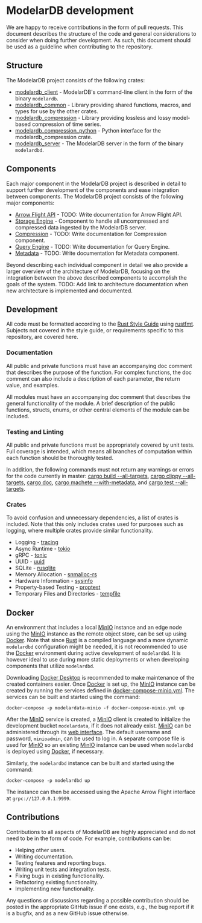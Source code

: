 # ModelarDB development
We are happy to receive contributions in the form of pull requests. This document describes the structure of the code
and general considerations to consider when doing further development. As such, this document should be used as a guideline
when contributing to the repository. 

## Structure
The ModelarDB project consists of the following crates:

* [modelardb_client](https://github.com/ModelarData/ModelarDB-RS/tree/master/crates/modelardb_client) - ModelarDB's command-line client in the form of the binary `modelardb`.
* [modelardb_common](https://github.com/ModelarData/ModelarDB-RS/tree/master/crates/modelardb_common) - Library providing shared functions, macros, and types for use by the other crates.
* [modelardb_compression](https://github.com/ModelarData/ModelarDB-RS/tree/master/crates/modelardb_compression) - Library providing lossless and lossy model-based compression of time series.
* [modelardb_compression_python](https://github.com/ModelarData/ModelarDB-RS/tree/master/crates/modelardb_compression_python) - Python interface for the modelardb_compression crate.
* [modelardb_server](https://github.com/ModelarData/ModelarDB-RS/tree/master/crates/modelardb_server) - The ModelarDB server in the form of the binary `modelardbd`.

## Components
Each major component in the ModelarDB project is described in detail to support further development of the components 
and ease integration between components. The ModelarDB project consists of the following major components:

* [Arrow Flight API]() - TODO: Write documentation for Arrow Flight API.
* [Storage Engine](storage-engine.md) - Component to handle all uncompressed and compressed data ingested by the ModelarDB server.
* [Compression]() - TODO: Write documentation for Compression component.
* [Query Engine]() - TODO: Write documentation for Query Engine.
* [Metadata]() - TODO: Write documentation for Metadata component.

Beyond describing each individual component in detail we also provide a larger overview of the architecture of 
ModelarDB, focusing on the integration between the above described components to accomplish the goals of the system.
TODO: Add link to architecture documentation when new architecture is implemented and documented.

## Development
All code must be formatted according to the [Rust Style Guide](https://github.com/rust-dev-tools/fmt-rfcs/blob/master/guide/guide.md)
using [rustfmt](https://github.com/rust-lang/rustfmt). Subjects not covered in the style guide, or requirements specific 
to this repository, are covered here.

### Documentation
All public and private functions must have an accompanying doc comment that describes the purpose of the function. For 
complex functions, the doc comment can also include a description of each parameter, the return value, and examples.

All modules must have an accompanying doc comment that describes the general functionality of the module. A brief 
description of the public functions, structs, enums, or other central elements of the module can be included.

### Testing and Linting
All public and private functions must be appropriately covered by unit tests. Full coverage is intended, which means all
branches of computation within each function should be thoroughly tested.

In addition, the following commands must not return any warnings or errors for the code currently in master: 
[cargo build --all-targets](https://doc.rust-lang.org/cargo/commands/cargo-build.html), 
[cargo clippy --all-targets](https://github.com/rust-lang/rust-clippy), 
[cargo doc](https://doc.rust-lang.org/cargo/commands/cargo-doc.html), 
[cargo machete --with-metadata](https://github.com/bnjbvr/cargo-machete), 
and [cargo test --all-targets](https://doc.rust-lang.org/cargo/commands/cargo-test.html).

### Crates
To avoid confusion and unnecessary dependencies, a list of crates is included. Note that this only includes crates
used for purposes such as logging, where multiple crates provide similar functionality.

- Logging - [tracing](https://crates.io/crates/tracing)
- Async Runtime - [tokio](https://crates.io/crates/tokio)
- gRPC - [tonic](https://crates.io/crates/tonic)
- UUID - [uuid](https://crates.io/crates/uuid)
- SQLite - [rusqlite](https://crates.io/crates/rusqlite)
- Memory Allocation - [snmalloc-rs](https://crates.io/crates/snmalloc-rs)
- Hardware Information - [sysinfo](https://crates.io/crates/sysinfo)
- Property-based Testing - [proptest](https://crates.io/crates/proptest)
- Temporary Files and Directories - [tempfile](https://crates.io/crates/tempfile)

## Docker
An environment that includes a local [MinIO](https://min.io/) instance and an edge node using the [MinIO](https://min.io/)
instance as the remote object store, can be set up using [Docker](https://docs.docker.com/). Note that since
[Rust](https://www.rust-lang.org/) is a compiled language and a more dynamic `modelardbd` configuration might be needed,
it is not recommended to use the [Docker](https://docs.docker.com/) environment during active development of `modelardbd`.
It is however ideal to use during more static deployments or when developing components that utilize `modelardbd`.

Downloading [Docker Desktop](https://docs.docker.com/desktop/) is recommended to make maintenance of the created
containers easier. Once [Docker](https://docs.docker.com/) is set up, the [MinIO](https://min.io/) instance can be
created by running the services defined in [docker-compose-minio.yml](docker-compose-minio.yml). The services can
be built and started using the command:

```shell
docker-compose -p modelardata-minio -f docker-compose-minio.yml up
```

After the [MinIO](https://min.io/) service is created, a [MinIO](https://min.io/) client is created to initialize
the development bucket `modelardata`, if it does not already exist. [MinIO](https://min.io/) can be administered through
its [web interface](http://localhost:9001). The default username and password, `minioadmin`, can be used to log in.
A separate compose file is used for [MinIO](https://min.io/) so an existing [MinIO](https://min.io/) instance can be
used when `modelardbd` is deployed using [Docker](https://docker.com/), if necessary.

Similarly, the `modelardbd` instance can be built and started using the command:

```shell
docker-compose -p modelardbd up
```

The instance can then be accessed using the Apache Arrow Flight interface at `grpc://127.0.0.1:9999`.

## Contributions
Contributions to all aspects of ModelarDB are highly appreciated and do not need
to be in the form of code. For example, contributions can be:

- Helping other users.
- Writing documentation.
- Testing features and reporting bugs.
- Writing unit tests and integration tests.
- Fixing bugs in existing functionality.
- Refactoring existing functionality.
- Implementing new functionality.

Any questions or discussions regarding a possible contribution should be posted
in the appropriate GitHub issue if one exists, e.g., the bug report if it is a
bugfix, and as a new GitHub issue otherwise.
